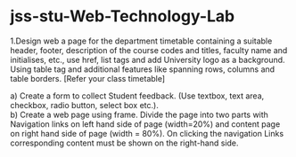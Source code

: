 # jss-stu-Web-Technology-Lab

1.Design web a page for the department timetable containing a suitable header, 
footer, description of the course codes and titles, faculty name and initialises, 
etc., use href, list tags and add University logo as a background. Using table 
tag and additional features like spanning rows, columns and table borders. 
[Refer your class timetable] 

a) Create a form to collect Student feedback. (Use textbox, text area, 
checkbox, radio button, select box etc.).  
b) Create a web page using frame. Divide the page into two parts with 
Navigation links on left hand side of page (width=20%) and content page on 
right hand side of page (width = 80%). On clicking the navigation Links 
corresponding content must be shown on the right-hand side. 

